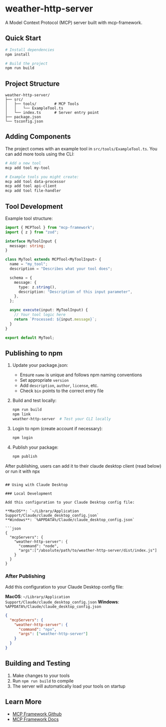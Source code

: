 # weather-http-server

A Model Context Protocol (MCP) server built with mcp-framework.

## Quick Start

```bash
# Install dependencies
npm install

# Build the project
npm run build

```

## Project Structure

```
weather-http-server/
├── src/
│   ├── tools/        # MCP Tools
│   │   └── ExampleTool.ts
│   └── index.ts      # Server entry point
├── package.json
└── tsconfig.json
```

## Adding Components

The project comes with an example tool in `src/tools/ExampleTool.ts`. You can add more tools using the CLI:

```bash
# Add a new tool
mcp add tool my-tool

# Example tools you might create:
mcp add tool data-processor
mcp add tool api-client
mcp add tool file-handler
```

## Tool Development

Example tool structure:

```typescript
import { MCPTool } from "mcp-framework";
import { z } from "zod";

interface MyToolInput {
  message: string;
}

class MyTool extends MCPTool<MyToolInput> {
  name = "my_tool";
  description = "Describes what your tool does";

  schema = {
    message: {
      type: z.string(),
      description: "Description of this input parameter",
    },
  };

  async execute(input: MyToolInput) {
    // Your tool logic here
    return `Processed: ${input.message}`;
  }
}

export default MyTool;
```

## Publishing to npm

1. Update your package.json:
   - Ensure `name` is unique and follows npm naming conventions
   - Set appropriate `version`
   - Add `description`, `author`, `license`, etc.
   - Check `bin` points to the correct entry file

2. Build and test locally:
   ```bash
   npm run build
   npm link
   weather-http-server  # Test your CLI locally
   ```

3. Login to npm (create account if necessary):
   ```bash
   npm login
   ```

4. Publish your package:
   ```bash
   npm publish
   ```

After publishing, users can add it to their claude desktop client (read below) or run it with npx
```

## Using with Claude Desktop

### Local Development

Add this configuration to your Claude Desktop config file:

**MacOS**: `~/Library/Application Support/Claude/claude_desktop_config.json`
**Windows**: `%APPDATA%/Claude/claude_desktop_config.json`

```json
{
  "mcpServers": {
    "weather-http-server": {
      "command": "node",
      "args":["/absolute/path/to/weather-http-server/dist/index.js"]
    }
  }
}
```

### After Publishing

Add this configuration to your Claude Desktop config file:

**MacOS**: `~/Library/Application Support/Claude/claude_desktop_config.json`
**Windows**: `%APPDATA%/Claude/claude_desktop_config.json`

```json
{
  "mcpServers": {
    "weather-http-server": {
      "command": "npx",
      "args": ["weather-http-server"]
    }
  }
}
```

## Building and Testing

1. Make changes to your tools
2. Run `npm run build` to compile
3. The server will automatically load your tools on startup

## Learn More

- [MCP Framework Github](https://github.com/QuantGeekDev/mcp-framework)
- [MCP Framework Docs](https://mcp-framework.com)
